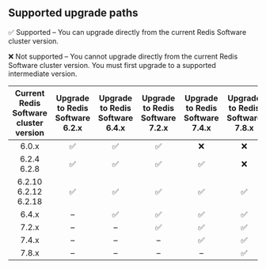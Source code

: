 ## Supported upgrade paths

<span title="Check mark icon">&#x2705;</span> Supported – You can upgrade directly from the current Redis Software cluster version.

<span title="X icon">:x:</span> Not supported – You cannot upgrade directly from the current Redis Software cluster version. You must first upgrade to a supported intermediate version.

| Current Redis Software cluster version | Upgrade to Redis Software 6.2.x | Upgrade to Redis Software 6.4.x | Upgrade to Redis Software 7.2.x | Upgrade to Redis Software 7.4.x |  Upgrade to Redis Software 7.8.x | Upgrade to Redis Software 7.22.x |
|:-----------------------:|:----------------:|:----------------:|:----------------:|:----------------:|:----------------:|:----------------:|
| 6.0.x | <span title="Supported">&#x2705;</span> | <span title="Supported">&#x2705;</span> | <span title="Supported">&#x2705;</span> | <span title="Not supported">:x:</span> | <span title="Not supported">:x:</span> | <span title="Not supported">:x:</span> |
| 6.2.4<br />6.2.8 | <span title="Supported">&#x2705;</span> | <span title="Supported">&#x2705;</span> | <span title="Supported">&#x2705;</span> | <span title="Supported">&#x2705;</span> | <span title="Not supported">:x:</span> | <span title="Not supported">:x:</span> |
| 6.2.10<br />6.2.12<br />6.2.18 | <span title="Supported">&#x2705;</span> | <span title="Supported">&#x2705;</span> | <span title="Supported">&#x2705;</span> | <span title="Supported">&#x2705;</span> | <span title="Supported">&#x2705;</span> | ? |
| 6.4.x | – | <span title="Supported">&#x2705;</span> | <span title="Supported">&#x2705;</span> |  <span title="Supported">&#x2705;</span> | <span title="Supported">&#x2705;</span> | <span title="Supported">&#x2705;</span> |
| 7.2.x | – | – | <span title="Supported">&#x2705;</span> | <span title="Supported">&#x2705;</span> | <span title="Supported">&#x2705;</span> | <span title="Supported">&#x2705;</span> |
| 7.4.x | – | – | – | <span title="Supported">&#x2705;</span> | <span title="Supported">&#x2705;</span> | <span title="Supported">&#x2705;</span> |
| 7.8.x | – | – | – | – | <span title="Supported">&#x2705;</span> | <span title="Supported">&#x2705;</span> |
